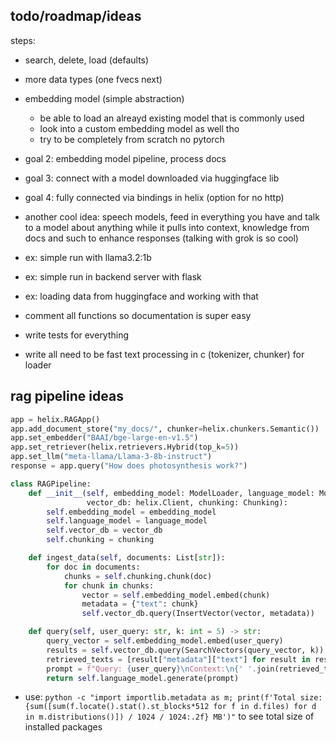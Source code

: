 ## todo/roadmap/ideas
steps:
- search, delete, load (defaults)
- more data types (one fvecs next)
- embedding model (simple abstraction)
    - be able to load an alreayd existing model
    that is commonly used
    - look into a custom embedding model as well tho
    - try to be completely from scratch no pytorch

- goal 2: embedding model pipeline, process docs
- goal 3: connect with a model downloaded via huggingface lib
- goal 4: fully connected via bindings in helix (option for no http)

- another cool idea: speech models, feed in everything you have and talk
    to a model about anything while it pulls into context, knowledge from
    docs and such to enhance responses (talking with grok is so cool)

- ex: simple run with llama3.2:1b
- ex: simple run in backend server with flask
- ex: loading data from huggingface and working with that

- comment all functions so documentation is super easy
- write tests for everything
- write all need to be fast text processing in c (tokenizer, chunker) for loader

## rag pipeline ideas
```python
app = helix.RAGApp()
app.add_document_store("my_docs/", chunker=helix.chunkers.Semantic())
app.set_embedder("BAAI/bge-large-en-v1.5")
app.set_retriever(helix.retrievers.Hybrid(top_k=5))
app.set_llm("meta-llama/Llama-3-8b-instruct")
response = app.query("How does photosynthesis work?")
```

```python
class RAGPipeline:
    def __init__(self, embedding_model: ModelLoader, language_model: ModelLoader,
                 vector_db: helix.Client, chunking: Chunking):
        self.embedding_model = embedding_model
        self.language_model = language_model
        self.vector_db = vector_db
        self.chunking = chunking

    def ingest_data(self, documents: List[str]):
        for doc in documents:
            chunks = self.chunking.chunk(doc)
            for chunk in chunks:
                vector = self.embedding_model.embed(chunk)
                metadata = {"text": chunk}
                self.vector_db.query(InsertVector(vector, metadata))

    def query(self, user_query: str, k: int = 5) -> str:
        query_vector = self.embedding_model.embed(user_query)
        results = self.vector_db.query(SearchVectors(query_vector, k))
        retrieved_texts = [result["metadata"]["text"] for result in results]
        prompt = f"Query: {user_query}\nContext:\n{' '.join(retrieved_texts)}\nResponse:"
        return self.language_model.generate(prompt)
```

- use: `python -c "import importlib.metadata as m; print(f'Total size: {sum([sum(f.locate().stat().st_blocks*512 for f in d.files) for d in m.distributions()]) / 1024 / 1024:.2f} MB')"`
to see total size of installed packages